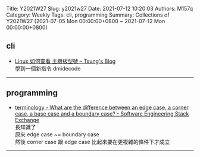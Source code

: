 Title: Y2021W27
Slug: y2021w27
Date: 2021-07-12 10:20:03
Authors: M157q
Category: Weekly
Tags: cli, programming
Summary: Collections of Y2021W27 (2021-07-05 Mon 00:00:00+0800 ~ 2021-07-12 Mon 00:00:00+0800)


## cli  
- [Linux 如何查看 主機板型號 – Tsung's Blog](https://blog.longwin.com.tw/2021/07/linux-find-motherboard-model-lshw-dmidecode-2021/?utm_source=feedburner&utm_medium=feed&utm_campaign=Feed%3A+tsungblog+%28Tsung%27s+Blog%29)  
學到一個新指令 dmidecode  

---

## programming  
- [terminology - What are the difference between an edge case, a corner case, a base case and a boundary case? - Software Engineering Stack Exchange](https://softwareengineering.stackexchange.com/questions/125587/what-are-the-difference-between-an-edge-case-a-corner-case-a-base-case-and-a-b/125590?stw=2#125590)  
長知識了  
原來 edge case ~= boundary case  
然後 corner case 跟 edge case 比起來要在更複雜的條件下才成立  

---


